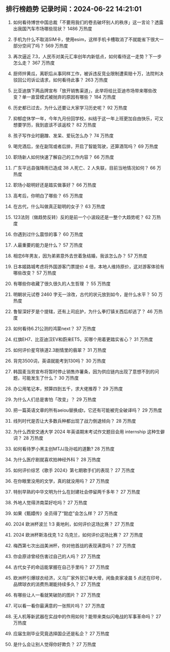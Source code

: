 
## 排行榜趋势 记录时间：2024-06-22 14:21:01
  
  1. 如何看待博世中国总裁「不要用我们的卷去破坏别人的秩序」这一言论？透露出我国汽车市场哪些现状？ 1486 万热度
    
  2. 手机为什么不取消SIM卡，使用esim，这样手机卡槽取消了不就能省下很大一部分空间了吗？ 569 万热度
    
  3. 再次逼近 7.3，人民币对美元汇率创年内新低点，如何看待这一走势？下一步怎么走？ 367 万热度
    
  4. 厨师拌黄瓜，离职后从事同样工作，被诉违反竞业限制遭索赔十万，法院判决驳回公司诉讼请求，如何看待此事？ 263 万热度
    
  5. 比亚迪旗下两品牌宣布「放开销售渠道」，此举将给比亚迪市场带来哪些改变？单一直营模式被抛弃的原因有哪些？ 184 万热度
    
  6. 历史都已过去，为什么还要让大家学习历史呢？ 92 万热度
    
  7. 抑郁症休学一年，今年九月份回学校，纠结于这一年上班更加自由快乐，可又想要学历，我到底该不该返校？ 82 万热度
    
  8. 孩子写作业时磨蹭、发呆、爱玩怎么办？ 74 万热度
    
  9. 喝完酒后，坐在副驾或者后排，开启了智能驾驶，还算酒驾吗？ 69 万热度
    
  10. 职场新人如何快速了解自己的工作内容？ 66 万热度
    
  11. 广东平远县强降雨已造成 38 人死亡、2 人失联，目前当地情况如何？ 66 万热度
    
  12. 职场小聪明好还是踏实做事好？ 66 万热度
    
  13. 高考后，你明白了哪些？ 65 万热度
    
  14. 在古代，什么叫做真正聪明的女子？ 63 万热度
    
  15. 123法则（做趋势反转）反的是前一个小波段还是一整个大趋势呢？ 62 万热度
    
  16. 你遇到过什么震惊的事？ 60 万热度
    
  17. 人最重要的能力是什么？ 57 万热度
    
  18. 相恋6年男友，因为弟弟意外去世着急结婚，我该怎么办？ 57 万热度
    
  19. 日本姬路城考虑将外国游客门票提价 4 倍，本地人维持原价，这对游客体验有哪些改变？ 57 万热度
    
  20. 有哪些你收藏了很久很久的人生哲理 ？ 55 万热度
    
  21. 明朝状元试卷 2460 字无一涂改，古代的状元放到如今，是什么水平？ 50 万热度
    
  22. 鲁智深好歹是个提辖，还有上司庇护，为什么拳打镇关西后却逃了？ 46 万热度
    
  23. 如何看待6.21公测的鸿蒙next？ 37 万热度
    
  24. 红旗EH7、比亚迪汉EV和蔚来ET5，买哪个用着更踏实省心？ 31 万热度
    
  25. 如何评价星穹铁道2.3剧情里的翡翠？ 31 万热度
    
  26. 背完3500词，英语就能考到130吗？ 30 万热度
    
  27. 韩国麦当劳宣布将暂时停止销售炸薯条，因为供应链内出现了意想不到的问题，可能发生了什么？ 30 万热度
    
  28. 办公用笔记本，预算四到五千，求大佬推荐？ 29 万热度
    
  29. 为什么人们总是害怕「改变」？ 29 万热度
    
  30. 把一篇英语文章的所有aeiou替换成t，它还有可能被完全破译吗？ 29 万热度
    
  31. 线列时代是否让大多数兵种都出现了战力倒退倾向？ 28 万热度
    
  32. 为什么西安交通大学 2024 年英语期末考试作文题目会用 internship 这种生僻词？ 28 万热度
    
  33. 如何看待罗小黑主创MTJJ及孙呱的道歉? 28 万热度
    
  34. 为什么医疗剧就喜欢拍神经外科？ 28 万热度
    
  35. 如何评价综艺《歌手 2024》第七期歌手们的表现？ 27 万热度
    
  36. 在你眼里没用的文学，真的就没用吗？ 27 万热度
    
  37. 特别早熟的中华文明为什么在封建社会停留两千多年？ 27 万热度
    
  38. 外地人觉得济南菜好吃吗？ 27 万热度
    
  39. 如果《甄嬛传》全员得了“懿症”会怎么样？ 27 万热度
    
  40. 2024 欧洲杯波兰 1:3 奥地利，如何评价这场比赛？ 27 万热度
    
  41. 2024 欧洲杯斯洛伐克 1:2 乌克兰，如何评价这场比赛？ 27 万热度
    
  42. 梅西第七次出战美洲杯，你对他首战的表现满意吗？ 27 万热度
    
  43. 你会原谅曾经伤害过自己的人吗？ 27 万热度
    
  44. 古代女子的命运能掌握在自己手里吗？ 27 万热度
    
  45. 欧洲杯引爆球衣经济，义乌厂家外贸订单大增，闲鱼卖家凌晨 5 点还在印号，品牌球衣的消费热潮能持续多久？ 27 万热度
    
  46. 有哪些让人一看就笑破防的图片？ 27 万热度
    
  47. 可以看一看你最满意的一张照片吗？ 27 万热度
    
  48. 无人机等新武器在实战中的作用如何？能带来类似闪电战的军事革命吗？ 27 万热度
    
  49. 应届生刚毕业究竟选择国企还是私企？ 27 万热度
    
  50. 是什么会让别人觉得你好欺负？ 27 万热度
    